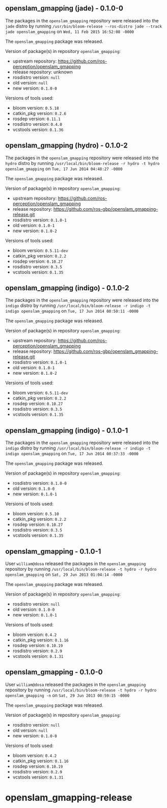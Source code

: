 ## openslam_gmapping (jade) - 0.1.0-0

The packages in the `openslam_gmapping` repository were released into the `jade` distro by running `/usr/bin/bloom-release --ros-distro jade --track jade openslam_gmapping` on `Wed, 11 Feb 2015 16:52:08 -0000`

The `openslam_gmapping` package was released.

Version of package(s) in repository `openslam_gmapping`:
- upstream repository: https://github.com/ros-perception/openslam_gmapping
- release repository: unknown
- rosdistro version: `null`
- old version: `null`
- new version: `0.1.0-0`

Versions of tools used:
- bloom version: `0.5.18`
- catkin_pkg version: `0.2.6`
- rosdep version: `0.11.1`
- rosdistro version: `0.4.0`
- vcstools version: `0.1.36`


## openslam_gmapping (hydro) - 0.1.0-2

The packages in the `openslam_gmapping` repository were released into the `hydro` distro by running `/usr/local/bin/bloom-release -r hydro -t hydro openslam_gmapping` on `Tue, 17 Jun 2014 04:48:27 -0000`

The `openslam_gmapping` package was released.

Version of package(s) in repository `openslam_gmapping`:
- upstream repository: https://github.com/ros-perception/openslam_gmapping
- release repository: https://github.com/ros-gbp/openslam_gmapping-release.git
- rosdistro version: `0.1.0-1`
- old version: `0.1.0-1`
- new version: `0.1.0-2`

Versions of tools used:
- bloom version: `0.5.11-dev`
- catkin_pkg version: `0.2.2`
- rosdep version: `0.10.27`
- rosdistro version: `0.3.5`
- vcstools version: `0.1.35`


## openslam_gmapping (indigo) - 0.1.0-2

The packages in the `openslam_gmapping` repository were released into the `indigo` distro by running `/usr/local/bin/bloom-release -r indigo -t indigo openslam_gmapping` on `Tue, 17 Jun 2014 00:50:11 -0000`

The `openslam_gmapping` package was released.

Version of package(s) in repository `openslam_gmapping`:
- upstream repository: https://github.com/ros-perception/openslam_gmapping
- release repository: https://github.com/ros-gbp/openslam_gmapping-release.git
- rosdistro version: `0.1.0-1`
- old version: `0.1.0-1`
- new version: `0.1.0-2`

Versions of tools used:
- bloom version: `0.5.11-dev`
- catkin_pkg version: `0.2.2`
- rosdep version: `0.10.27`
- rosdistro version: `0.3.5`
- vcstools version: `0.1.35`


## openslam_gmapping (indigo) - 0.1.0-1

The packages in the `openslam_gmapping` repository were released into the `indigo` distro by running `/usr/local/bin/bloom-release -r indigo -t indigo openslam_gmapping` on `Tue, 17 Jun 2014 00:37:33 -0000`

The `openslam_gmapping` package was released.

Version of package(s) in repository `openslam_gmapping`:
- rosdistro version: `0.1.0-0`
- old version: `0.1.0-0`
- new version: `0.1.0-1`

Versions of tools used:
- bloom version: `0.5.10`
- catkin_pkg version: `0.2.2`
- rosdep version: `0.10.27`
- rosdistro version: `0.3.5`
- vcstools version: `0.1.35`


## openslam_gmapping - 0.1.0-1

User `william@dosa` released the packages in the `openslam_gmapping` repository by running `/usr/local/bin/bloom-release -t hydro -r hydro openslam_gmapping` on `Sat, 29 Jun 2013 01:04:14 -0000`

The `openslam_gmapping` package was released.

Version of package(s) in repository `openslam_gmapping`:
- rosdistro version: `null`
- old version: `0.1.0-0`
- new version: `0.1.0-1`

Versions of tools used:
- bloom version: `0.4.2`
- catkin_pkg version: `0.1.16`
- rosdep version: `0.10.19`
- rosdistro version: `0.2.9`
- vcstools version: `0.1.31`


## openslam_gmapping - 0.1.0-0

User `william@dosa` released the packages in the `openslam_gmapping` repository by running `/usr/local/bin/bloom-release -t hydro -r hydro openslam_gmapping -n` on `Sat, 29 Jun 2013 00:59:15 -0000`

The `openslam_gmapping` package was released.

Version of package(s) in repository `openslam_gmapping`:
- rosdistro version: `null`
- old version: `null`
- new version: `0.1.0-0`

Versions of tools used:
- bloom version: `0.4.2`
- catkin_pkg version: `0.1.16`
- rosdep version: `0.10.19`
- rosdistro version: `0.2.9`
- vcstools version: `0.1.31`


openslam_gmapping-release
=========================
